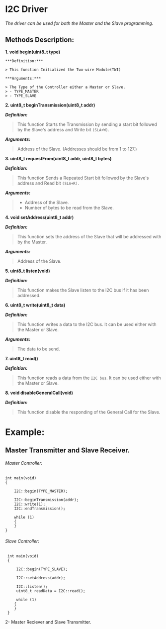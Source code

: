 # I2C Driver
###### The driver can be used for both the Master and the Slave programming.

## Methods Description:

**1. void begin(uint8_t type)**

	***Definition:***

	> This function Initialized the Two-wire Module(TWI)

	***Arguments:***

	> The Type of the Controller either a Master or Slave.
	> - TYPE_MASTER
	> - TYPE_SLAVE

**2. uint8_t beginTransmission(uint8_t addr)**

***Definition:***

> This function Starts the Transmission by sending a start bit followed by the Slave's address and Write bit `(SLA+W)`.

***Arguments:***

> Address of the Slave. (Addresses should be from 1 to 127.)

**3. uint8_t requestFrom(uint8_t addr, uint8_t bytes)**

***Definition:***

> This function Sends a Repeated Start bit followed by the Slave's address and Read bit `(SLA+R)`.

***Arguments:***

> - Address of the Slave.
> - Number of bytes to be read from the Slave.

**4. void setAddress(uint8_t addr)**

***Definition:***

> This function sets the address of the Slave that will be addressed with by the Master.

***Arguments:***

> Address of the Slave.

**5. uint8_t listen(void)**

***Definition:***

> This function makes the Slave listen to the I2C bus if it has been addressed.

**6. uint8_t write(uint8_t data)**

***Definition:***

> This function writes a data to the I2C bus. It can be used either with the Master or Slave.

***Arguments:***

> The data to be send.

**7. uint8_t read()**

***Definition:***

> This function reads a data from the `I2C bus`. It can be used either with the Master or Slave.

**8. void disableGeneralCall(void)**

***Definition:***

> This function disable the responding of the General Call for the Slave.


# Example:
## Master Transmitter and Slave Receiver.

###### Master Controller:
```
int main(void)
{

	I2C::begin(TYPE_MASTER);
	
	I2C::beginTransmission(addr);
	I2C::write(1);
	I2C::endTransmission();
	
	while (1)
	{
	}
}

```

###### Slave Controller:
```
 int main(void)
 {
	 
	 I2C::begin(TYPE_SLAVE);
	 
	 I2C::setAddress(addr);
	 
	 I2C::listen();
	 uint8_t readData = I2C::read();
	 
	 while (1)
	{
	}
 }
```

2- Master Reciever and Slave Transmitter.

